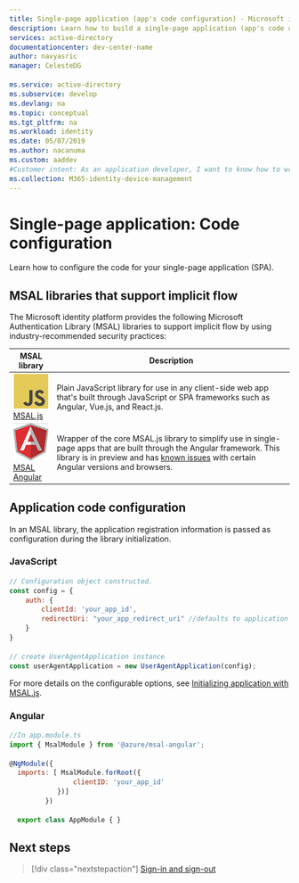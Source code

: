 ```yaml
---
title: Single-page application (app's code configuration) - Microsoft identity platform
description: Learn how to build a single-page application (app's code configuration)
services: active-directory
documentationcenter: dev-center-name
author: navyasric
manager: CelesteDG

ms.service: active-directory
ms.subservice: develop
ms.devlang: na
ms.topic: conceptual
ms.tgt_pltfrm: na
ms.workload: identity
ms.date: 05/07/2019
ms.author: nacanuma
ms.custom: aaddev
#Customer intent: As an application developer, I want to know how to write a single-page application by using the Microsoft identity platform for developers.
ms.collection: M365-identity-device-management
---
```


# Single-page application: Code configuration

Learn how to configure the code for your single-page application (SPA).

## MSAL libraries that support implicit flow

The Microsoft identity platform provides the following Microsoft Authentication Library (MSAL) libraries to support implicit flow by using industry-recommended security practices:  

| MSAL library | Description |
|--------------|--------------|
| ![MSAL.js](media/sample-v2-code/logo_js.png) <br/> [MSAL.js](https://github.com/AzureAD/microsoft-authentication-library-for-js)  | Plain JavaScript library for use in any client-side web app that's built through JavaScript or SPA frameworks such as Angular, Vue.js, and React.js. |
| ![MSAL Angular](media/sample-v2-code/logo_angular.png) <br/> [MSAL Angular](https://github.com/AzureAD/microsoft-authentication-library-for-js/blob/dev/lib/msal-angular/README.md) | Wrapper of the core MSAL.js library to simplify use in single-page apps that are built through the Angular framework. This library is in preview and has [known issues](https://github.com/AzureAD/microsoft-authentication-library-for-js/issues?q=is%3Aopen+is%3Aissue+label%3Aangular) with certain Angular versions and browsers. |

## Application code configuration

In an MSAL library, the application registration information is passed as configuration during the library initialization.

### JavaScript

```javascript
// Configuration object constructed.
const config = {
    auth: {
        clientId: 'your_app_id',
        redirectUri: "your_app_redirect_uri" //defaults to application start page
    }
}

// create UserAgentApplication instance
const userAgentApplication = new UserAgentApplication(config);
```
For more details on the configurable options, see [Initializing application with MSAL.js](msal-js-initializing-client-applications.md).

### Angular

```javascript
//In app.module.ts
import { MsalModule } from '@azure/msal-angular';

@NgModule({
  imports: [ MsalModule.forRoot({
                clientID: 'your_app_id'
            })]
         })

  export class AppModule { }
```

## Next steps

> [!div class="nextstepaction"]
> [Sign-in and sign-out](scenario-spa-sign-in.md)
